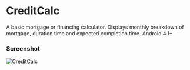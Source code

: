 # CreditCalc

A basic mortgage or financing calculator. Displays monthly breakdown of mortgage, duration time and expected completion time.
Android 4.1+

### Screenshot
![CreditCalc](https://i.imgur.com/Gpzs667.png)
